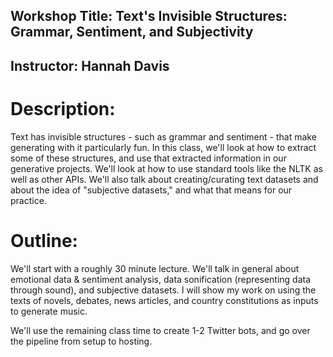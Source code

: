 ## Workshop Title: Text's Invisible Structures: Grammar, Sentiment, and Subjectivity 

## Instructor: Hannah Davis


# Description: 

Text has invisible structures - such as grammar and sentiment - that make generating with it particularly fun. In this class, we'll look at how to extract some of these structures, and use that extracted information in our generative projects. We'll look at how to use standard tools like the NLTK as well as other APIs. We'll also talk about creating/curating text datasets and about the idea of "subjective datasets," and what that means for our practice. 


# Outline:

We'll start with a roughly 30 minute lecture. We'll talk in general about emotional data & sentiment analysis, data sonification (representing data through sound), and subjective datasets. I will show my work on using the texts of novels, debates, news articles, and country constitutions as inputs to generate music.

We'll use the remaining class time to create 1-2 Twitter bots, and go over the pipeline from setup to hosting.
